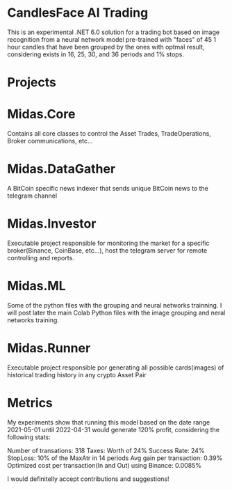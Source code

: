 # CandlesFace AI Trading

This is an experimental .NET 6.0 solution for a trading bot based on image recognition from a neural network model pre-trained with "faces" of
45 1 hour candles that have been grouped by the ones with optmal result, considering exists in 16, 25, 30, and 36 periods and 1% stops.

# Projects

# Midas.Core

Contains all core classes to control the Asset Trades, TradeOperations, Broker communications, etc...

# Midas.DataGather

A BitCoin specific news indexer that sends unique BitCoin news to the telegram channel

# Midas.Investor

Executable project responsible for monitoring the market for a specific broker(Binance, CoinBase, etc...), host the telegram server for remote
controlling and reports.

# Midas.ML

Some of the python files with the grouping and neural networks trainning. I will post later the main Colab Python files with the image grouping
and neral networks training.

# Midas.Runner

Executable project responsible por generating all possible cards(images) of historical trading history in any crypto Asset Pair

# Metrics

My experiments show that running this model based on the date range 2021-05-01 until 2022-04-31 would generate 120% profit, considering the following stats:

Number of transations: 318
Taxes: Worth of 24%
Success Rate: 24%
StopLoss: 10% of the MaxAtr in 14 periods
Avg gain per transaction: 0.39%
Optimized cost per transaction(In and Out) using Binance: 0.0085%


I would definitelly accept contributions and suggestions!
